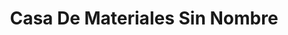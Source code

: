 ---
title: "Casa De Materiales Sin Nombre"
url: /tenango-del-valle/casa-de-materiales-sin-nombre/
shop: comercio
---
